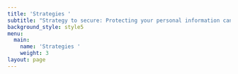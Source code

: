 ```yaml
---
title: 'Strategies '
subtitle: "Strategy to secure: Protecting your personal information can reduce risk about my venture. There are different strategies to secure my business:\n\n•\tEncrypt data.\n\n•\tKeep password private.\n\n•\tKeeping all devices secure.\n\n•\tInstall an alarm system and security cameras. \n\nStrategy to serve: When my organisation creating any new product or app, I will make some better products which can be done by testing, that validates feasibility of my application or product. Another way to serve strategy is MVP (minimal viable product) technique, which means developing an app with sufficient features at reasonable price to satisfy my all users. By doing this, more and more customers attract towards my venture and definitely I will provide best services behave on these. \n\nStrategy to retain: I will provide guidance on tips and better strategies for improving customer retention. We will quickly understand the problems of customers and find the effective way to solve them."
background_style: style5
menu:
  main:
    name: 'Strategies '
    weight: 3
layout: page
---
```


